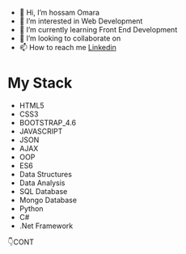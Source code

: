 - 👋 Hi, I’m hossam Omara
- 👀 I’m interested in Web Development
- 🌱 I’m currently learning Front End Development
- 💞️ I’m looking to collaborate on 
- 📫 How to reach me <a href="https://www.linkedin.com/in/hossam-omara-38790a210/" target="_blank">Linkedin</a>

<h1>My Stack</h1> 
<ul>
  <li>HTML5</li>
  <li>CSS3</li>
  <li>BOOTSTRAP_4.6</li>
  <li>JAVASCRIPT</li>
  <li>JSON</li>
  <li>AJAX</li>
  <li>OOP</li>
  <li>ES6</li>
  <li>Data Structures</li>
  <li>Data Analysis</li>
  <li>SQL Database</li>
  <li>Mongo Database</li>
  <li>Python</li>
  <li>C#</li>
  <li>.Net Framework</li>
</ul>
👇CONT
